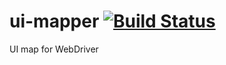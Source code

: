 ui-mapper [![Build Status](https://travis-ci.org/JohanBrorson/ui-mapper.svg?branch=master)](https://travis-ci.org/JohanBrorson/ui-mapper)
=========

UI map for WebDriver
